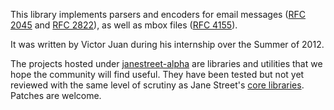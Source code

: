 This library implements parsers and encoders for email messages
([RFC 2045](http://www.ietf.org/rfc/rfc2045.txt) and
[RFC 2822](http://www.ietf.org/rfc/rfc2822.txt)), as well as mbox
files ([RFC 4155](http://tools.ietf.org/html/rfc4155)).

It was written by Victor Juan during his internship over the Summer of
2012.

The projects hosted under
[janestreet-alpha](https://github.com/janestreet-alpha) are libraries
and utilities that we hope the community will find useful. They have
been tested but not yet reviewed with the same level of scrutiny as
Jane Street's [core libraries](https://github.com/janestreet). Patches
are welcome.
